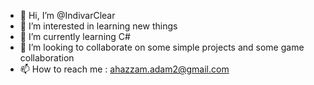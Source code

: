 - 👋 Hi, I’m @IndivarClear
- 👀 I’m interested in learning new things
- 🌱 I’m currently learning C#
- 💞️ I’m looking to collaborate on some simple projects and some game collaboration
- 📫 How to reach me : ahazzam.adam2@gmail.com
